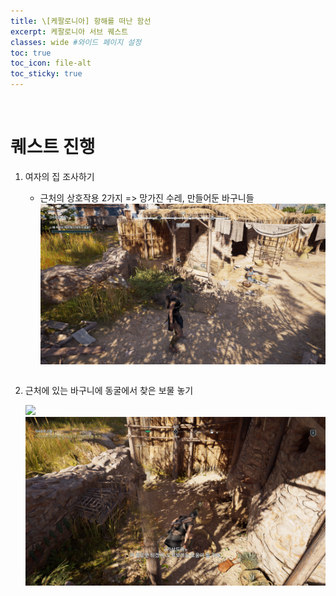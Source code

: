 ```yaml
---
title: \[케팔로니아] 항해를 떠난 함선
excerpt: 케팔로니아 서브 퀘스트
classes: wide #와이드 페이지 설정
toc: true
toc_icon: file-alt
toc_sticky: true
---
```


<head>
    <style type="text/css">
        aside { font-size: 22px; }
        section { font-size: 16px; }
        .notice--primary > ul { font-size: 14px; }
        tbody, th { text-align: center; }
        .notice--primary { width: 50%; margin-left: 24px; }
        b { color: crimson; }
    </style>
</head>
<br>

# 퀘스트 진행

1. 여자의 집 조사하기
    - 근처의 상호작용 2가지 => 망가진 수레, 만들어둔 바구니들
        <a href="/assets/images/aoc/kephallonia/03-Merciful-Gods/1.png">
            <img src="/assets/images/aoc/kephallonia/03-Merciful-Gods/1.png">
        </a>
    <pre></pre>
    
2. 근처에 있는 바구니에 동굴에서 찾은 보물 놓기
    <figure class="half" style="margin: 0px;">
        <a href="/assets/images/aoc/kephallonia/03-Merciful-Gods/2.png">
            <img src="/assets/images/aoc/kephallonia/03-Merciful-Gods/2.png">
        </a>
        <a href="/assets/images/aoc/kephallonia/03-Merciful-Gods/3.png">
            <img src="/assets/images/aoc/kephallonia/03-Merciful-Gods/3.png">
        </a>
    </figure>
    <pre></pre>